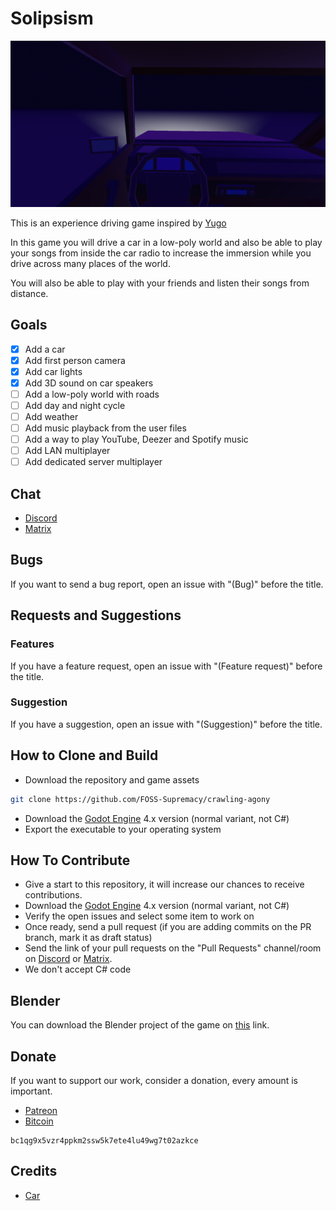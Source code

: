# Solipsism

![Screenshot](screenshots/image1.png)

This is an experience driving game inspired by [Yugo](https://petrithxha.itch.io/yugo)

In this game you will drive a car in a low-poly world and also be able to play your songs from inside the car radio to increase the immersion while you drive across many places of the world.

You will also be able to play with your friends and listen their songs from distance.

## Goals

- [x] Add a car
- [x] Add first person camera
- [x] Add car lights
- [x] Add 3D sound on car speakers
- [ ] Add a low-poly world with roads
- [ ] Add day and night cycle
- [ ] Add weather
- [ ] Add music playback from the user files
- [ ] Add a way to play YouTube, Deezer and Spotify music
- [ ] Add LAN multiplayer
- [ ] Add dedicated server multiplayer

## Chat

- [Discord](https://discord.gg/d9ca4U64H4)
- [Matrix](https://matrix.to/#/#foss-supremacy:matrix.org)

## Bugs

If you want to send a bug report, open an issue with "(Bug)" before the title.

## Requests and Suggestions

### Features

If you have a feature request, open an issue with "(Feature request)" before the title.

### Suggestion

If you have a suggestion, open an issue with "(Suggestion)" before the title.

## How to Clone and Build

- Download the repository and game assets

```sh
git clone https://github.com/FOSS-Supremacy/crawling-agony
```

- Download the [Godot Engine](https://godotengine.org/) 4.x version (normal variant, not C#)
- Export the executable to your operating system

## How To Contribute

- Give a start to this repository, it will increase our chances to receive contributions.
- Download the [Godot Engine](https://godotengine.org/) 4.x version (normal variant, not C#)
- Verify the open issues and select some item to work on
- Once ready, send a pull request (if you are adding commits on the PR branch, mark it as draft status)
- Send the link of your pull requests on the "Pull Requests" channel/room on [Discord](https://discord.gg/tk6Vnxv9Qt) or [Matrix](https://matrix.to/#/!vIwqjDewTZpciZqhEp:matrix.org?via=matrix.org).
- We don't accept C# code

## Blender

You can download the Blender project of the game on [this](https://drive.google.com/drive/folders/1jZBCqkpzXVJBxL5ivKAEt7b-HUksD-1X?usp=drive_link) link.

## Donate

If you want to support our work, consider a donation, every amount is important.

- [Patreon](https://www.patreon.com/foss_supremacy)
- [Bitcoin](https://bitcoin.org)

```
bc1qg9x5vzr4ppkm2ssw5k7ete4lu49wg7t02azkce
```

## Credits

- [Car](https://www.cgtrader.com/free-3d-models/car/car/low-poly-micro-car-80s-fiat-126p)
